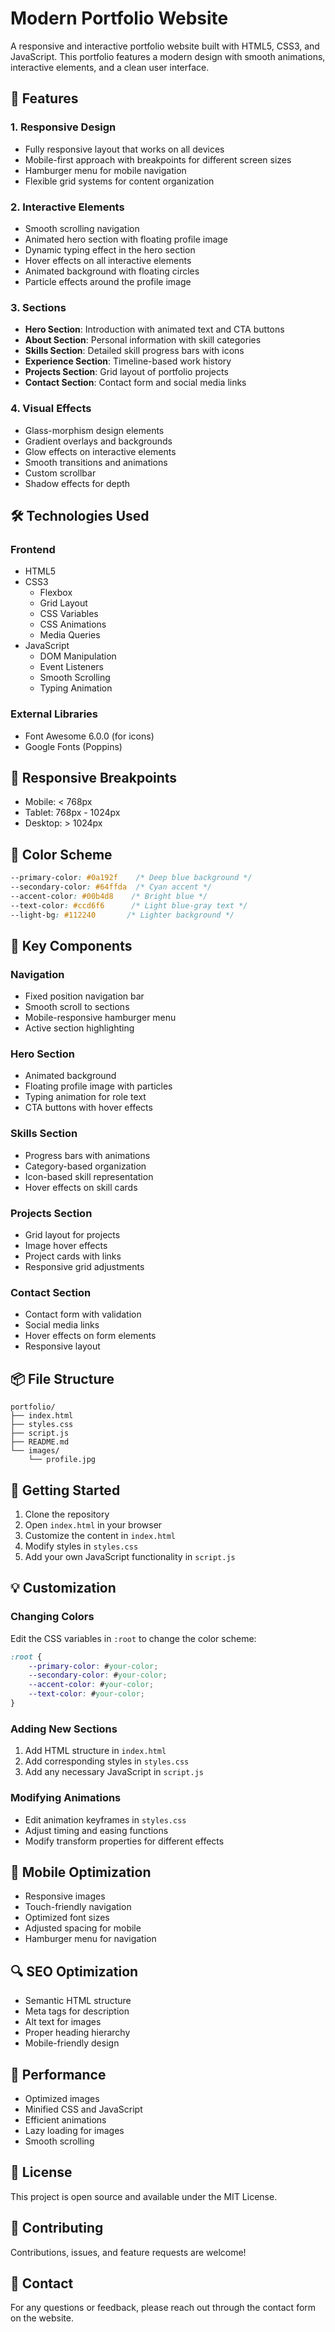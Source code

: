 # Modern Portfolio Website

A responsive and interactive portfolio website built with HTML5, CSS3, and JavaScript. This portfolio features a modern design with smooth animations, interactive elements, and a clean user interface.

## 🚀 Features

### 1. Responsive Design
- Fully responsive layout that works on all devices
- Mobile-first approach with breakpoints for different screen sizes
- Hamburger menu for mobile navigation
- Flexible grid systems for content organization

### 2. Interactive Elements
- Smooth scrolling navigation
- Animated hero section with floating profile image
- Dynamic typing effect in the hero section
- Hover effects on all interactive elements
- Animated background with floating circles
- Particle effects around the profile image

### 3. Sections
- **Hero Section**: Introduction with animated text and CTA buttons
- **About Section**: Personal information with skill categories
- **Skills Section**: Detailed skill progress bars with icons
- **Experience Section**: Timeline-based work history
- **Projects Section**: Grid layout of portfolio projects
- **Contact Section**: Contact form and social media links

### 4. Visual Effects
- Glass-morphism design elements
- Gradient overlays and backgrounds
- Glow effects on interactive elements
- Smooth transitions and animations
- Custom scrollbar
- Shadow effects for depth

## 🛠️ Technologies Used

### Frontend
- HTML5
- CSS3
  - Flexbox
  - Grid Layout
  - CSS Variables
  - CSS Animations
  - Media Queries
- JavaScript
  - DOM Manipulation
  - Event Listeners
  - Smooth Scrolling
  - Typing Animation

### External Libraries
- Font Awesome 6.0.0 (for icons)
- Google Fonts (Poppins)

## 📱 Responsive Breakpoints
- Mobile: < 768px
- Tablet: 768px - 1024px
- Desktop: > 1024px

## 🎨 Color Scheme
```css
--primary-color: #0a192f    /* Deep blue background */
--secondary-color: #64ffda  /* Cyan accent */
--accent-color: #00b4d8    /* Bright blue */
--text-color: #ccd6f6      /* Light blue-gray text */
--light-bg: #112240       /* Lighter background */
```

## 🔧 Key Components

### Navigation
- Fixed position navigation bar
- Smooth scroll to sections
- Mobile-responsive hamburger menu
- Active section highlighting

### Hero Section
- Animated background
- Floating profile image with particles
- Typing animation for role text
- CTA buttons with hover effects

### Skills Section
- Progress bars with animations
- Category-based organization
- Icon-based skill representation
- Hover effects on skill cards

### Projects Section
- Grid layout for projects
- Image hover effects
- Project cards with links
- Responsive grid adjustments

### Contact Section
- Contact form with validation
- Social media links
- Hover effects on form elements
- Responsive layout

## 📦 File Structure
```
portfolio/
├── index.html
├── styles.css
├── script.js
├── README.md
└── images/
    └── profile.jpg
```

## 🚀 Getting Started

1. Clone the repository
2. Open `index.html` in your browser
3. Customize the content in `index.html`
4. Modify styles in `styles.css`
5. Add your own JavaScript functionality in `script.js`

## 💡 Customization

### Changing Colors
Edit the CSS variables in `:root` to change the color scheme:
```css
:root {
    --primary-color: #your-color;
    --secondary-color: #your-color;
    --accent-color: #your-color;
    --text-color: #your-color;
}
```

### Adding New Sections
1. Add HTML structure in `index.html`
2. Add corresponding styles in `styles.css`
3. Add any necessary JavaScript in `script.js`

### Modifying Animations
- Edit animation keyframes in `styles.css`
- Adjust timing and easing functions
- Modify transform properties for different effects

## 📱 Mobile Optimization
- Responsive images
- Touch-friendly navigation
- Optimized font sizes
- Adjusted spacing for mobile
- Hamburger menu for navigation

## 🔍 SEO Optimization
- Semantic HTML structure
- Meta tags for description
- Alt text for images
- Proper heading hierarchy
- Mobile-friendly design

## 🎯 Performance
- Optimized images
- Minified CSS and JavaScript
- Efficient animations
- Lazy loading for images
- Smooth scrolling

## 📝 License
This project is open source and available under the MIT License.

## 🤝 Contributing
Contributions, issues, and feature requests are welcome!

## 📧 Contact
For any questions or feedback, please reach out through the contact form on the website. 